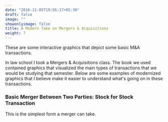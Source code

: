```yaml
---
date: "2016-11-05T19:56:17+05:30"
draft: false
image: ""
showonlyimage: false
title: A Modern Take on Mergers & Acquisitions
weight: 7
---
```


These are some interactive graphics that depict some basic M&A transactions. 
<!--more-->

In law school I took a Mergers & Acquisitions class. The book we used contained graphics that visualized the main types of transactions that we would be studying that semester. Below are some examples of modernized graphics that I believe make it easier to understand what's going on in these transactions. 

### Basic Merger Between Two Parties: Stock for Stock Transaction 

This is the simplest form a merger can take. 


